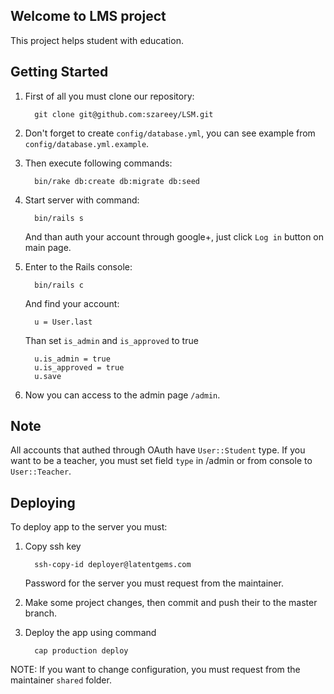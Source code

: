 ## Welcome to LMS project

This project helps student with education.

## Getting Started

1. First of all you must clone our repository:

         git clone git@github.com:szareey/LSM.git

2. Don't forget to create `config/database.yml`, you can
   see example from `config/database.yml.example`.

3. Then execute following commands:

         bin/rake db:create db:migrate db:seed

4. Start server with command:
     
         bin/rails s

   And than auth your account through google+, just click `Log in` button on main page.
5. Enter to the Rails console:

         bin/rails c

   And find your account:

         u = User.last

   Than set `is_admin` and `is_approved` to true

         u.is_admin = true
         u.is_approved = true
         u.save

6. Now you can access to the admin page `/admin`.

## Note

All accounts that authed through OAuth have `User::Student` type. If you want
to be a teacher, you must set field `type` in /admin or from console to `User::Teacher`.

## Deploying

To deploy app to the server you must:

1. Copy ssh key

         ssh-copy-id deployer@latentgems.com

   Password for the server you must request from the maintainer.
2. Make some project changes, then commit and push their to the master branch.
3. Deploy the app using command

         cap production deploy

NOTE: If you want to change configuration, you must request from the maintainer `shared` folder.
